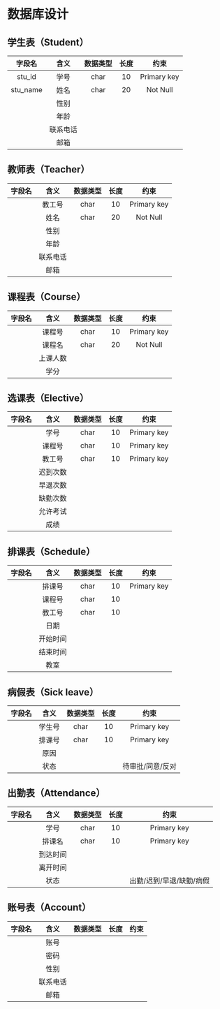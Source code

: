 # 数据库设计

## 学生表（Student）

|  字段名  |   含义   | 数据类型 | 长度 |    约束     |
| :------: | :------: | :------: | :--: | :---------: |
|  stu_id  |   学号   |   char   |  10  | Primary key |
| stu_name |   姓名   |   char   |  20  |  Not Null   |
|          |   性别   |          |      |             |
|          |   年龄   |          |      |             |
|          | 联系电话 |          |      |             |
|          |   邮箱   |          |      |             |



## 教师表（Teacher）

| 字段名 |   含义   | 数据类型 | 长度 |    约束     |
| :----: | :------: | :------: | :--: | :---------: |
|        |  教工号  |   char   |  10  | Primary key |
|        |   姓名   |   char   |  20  |  Not Null   |
|        |   性别   |          |      |             |
|        |   年龄   |          |      |             |
|        | 联系电话 |          |      |             |
|        |   邮箱   |          |      |             |



## 课程表（Course）

| 字段名 |   含义   | 数据类型 | 长度 |    约束     |
| :----: | :------: | :------: | :--: | :---------: |
|        |  课程号  |   char   |  10  | Primary key |
|        |  课程名  |   char   |  20  |  Not Null   |
|        | 上课人数 |          |      |             |
|        |   学分   |          |      |             |



## 选课表（Elective）

| 字段名 |   含义   | 数据类型 | 长度 |    约束     |
| :----: | :------: | :------: | :--: | :---------: |
|        |   学号   |   char   |  10  | Primary key |
|        |  课程号  |   char   |  10  | Primary key |
|        |  教工号  |   char   |  10  | Primary key |
|        | 迟到次数 |          |      |             |
|        | 早退次数 |          |      |             |
|        | 缺勤次数 |          |      |             |
|        | 允许考试 |          |      |             |
|        |   成绩   |          |      |             |



## 排课表（Schedule）

| 字段名 |   含义   | 数据类型 | 长度 |    约束     |
| :----: | :------: | :------: | :--: | :---------: |
|        |  排课号  |   char   |  10  | Primary key |
|        |  课程号  |   char   |  10  |             |
|        |  教工号  |   char   |  10  |             |
|        |   日期   |          |      |             |
|        | 开始时间 |          |      |             |
|        | 结束时间 |          |      |             |
|        |   教室   |          |      |             |



## 病假表（Sick leave）

| 字段名 |  含义  | 数据类型 | 长度 |       约束       |
| :----: | :----: | :------: | :--: | :--------------: |
|        | 学生号 |   char   |  10  |   Primary key    |
|        | 排课号 |   char   |  10  |   Primary key    |
|        |  原因  |          |      |                  |
|        |  状态  |          |      | 待审批/同意/反对 |



## 出勤表（Attendance）

| 字段名 |   含义   | 数据类型 | 长度 |           约束           |
| :----: | :------: | :------: | :--: | :----------------------: |
|        |   学号   |   char   |  10  |       Primary key        |
|        |  排课名  |   char   |  10  |       Primary key        |
|        | 到达时间 |          |      |                          |
|        | 离开时间 |          |      |                          |
|        |   状态   |          |      | 出勤/迟到/早退/缺勤/病假 |



## 账号表（Account）

| 字段名 |   含义   | 数据类型 | 长度 | 约束 |
| :----: | :------: | :------: | :--: | :--: |
|        |   账号   |          |      |      |
|        |   密码   |          |      |      |
|        |   性别   |          |      |      |
|        | 联系电话 |          |      |      |
|        |   邮箱   |          |      |      |

